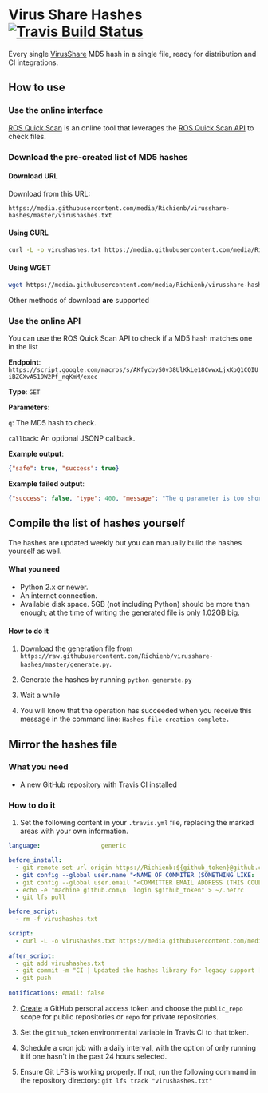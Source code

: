 # Virus Share Hashes [![Travis Build Status](https://img.shields.io/travis/com/Richienb/virusshare-hashes.svg?style=for-the-badge&logo=travis&label=Travis%20Build)](https://travis-ci.com/Richienb/virusshare-hashes)

Every single [VirusShare](https://virusshare.com/hashes.4n6) MD5 hash in a single file, ready for distribution and CI integrations.

## How to use

### Use the online interface

[ROS Quick Scan](https://richienb.github.io/ros-quick-scan) is an online tool that leverages the [ROS Quick Scan API](#use-the-online-api) to check files.

### Download the pre-created list of MD5 hashes

#### Download URL

Download from this URL:
```
https://media.githubusercontent.com/media/Richienb/virusshare-hashes/master/virushashes.txt
```

#### Using CURL

```sh
curl -L -o virushashes.txt https://media.githubusercontent.com/media/Richienb/virusshare-hashes/master/virushashes.txt
```

#### Using WGET

```sh
wget https://media.githubusercontent.com/media/Richienb/virusshare-hashes/master/virushashes.txt
```

Other methods of download **are** supported

### Use the online API

You can use the ROS Quick Scan API to check if a MD5 hash matches one in the list

**Endpoint**: `https://script.google.com/macros/s/AKfycbyS0v38UlKkLe18CwwxLjxKpQ1CQIUiBZGXvA519W2Pf_nqKmM/exec`

**Type**: `GET`

**Parameters**:

`q`: The MD5 hash to check.

`callback`: An optional JSONP callback.

**Example output**:

```json
{"safe": true, "success": true}
```

**Example failed output**:

```json
{"success": false, "type": 400, "message": "The q parameter is too short. An MD5 hash is exactly 32 characters long."}
```

## Compile the list of hashes yourself

The hashes are updated weekly but you can manually build the hashes yourself as well.

#### What you need

- Python 2.x or newer.
- An internet connection.
- Available disk space. 5GB (not including Python) should be more than enough; at the time of writing the generated file is only 1.02GB big.

#### How to do it

1. Download the generation file from `https://raw.githubusercontent.com/Richienb/virusshare-hashes/master/generate.py`. 
  
2. Generate the hashes by running `python generate.py`

3. Wait a while

4. You will know that the operation has succeeded when you receive this message in the command line: `Hashes file creation complete.`

## Mirror the hashes file

### What you need

- A new GitHub repository with Travis CI installed

### How to do it

1. Set the following content in your `.travis.yml` file, replacing the marked areas with your own information.

```yml
language:                 generic

before_install:
  - git remote set-url origin https://Richienb:${github_token}@github.com/<REPO_OWNER_USERNAME>/<REPO_NAME>.git
  - git config --global user.name "<NAME OF COMMITER (SOMETHING LIKE: 'Commit Bot')>"
  - git config --global user.email "<COMMITTER EMAIL ADDRESS (THIS COULD BE YOURS)>"
  - echo -e "machine github.com\n  login $github_token" > ~/.netrc
  - git lfs pull

before_script:
  - rm -f virushashes.txt

script:
  - curl -L -o virushashes.txt https://media.githubusercontent.com/media/Richienb/virusshare-hashes/master/virushashes.txt
  
after_script:
  - git add virushashes.txt
  - git commit -m "CI | Updated the hashes library for legacy support [skip ci]"
  - git push
  
notifications: email: false
```

2. [Create](https://github.com/settings/tokens/new) a GitHub personal access token and choose the `public_repo` scope for public repositories or `repo` for private repositories.

3. Set the `github_token` environmental variable in Travis CI to that token.

4. Schedule a cron job with a daily interval, with the option of only running it if one hasn't in the past 24 hours selected.

5. Ensure Git LFS is working properly. If not, run the following command in the repository directory: `git lfs track "virushashes.txt"`
